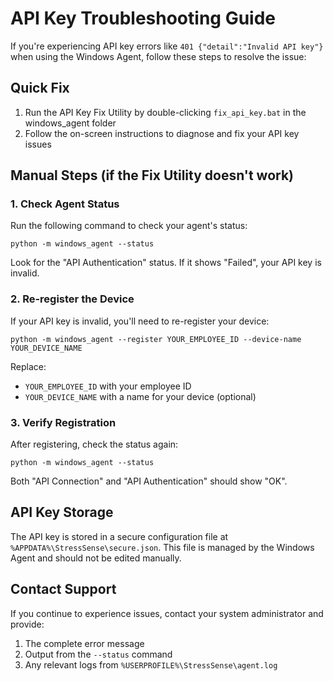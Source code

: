 # API Key Troubleshooting Guide

If you're experiencing API key errors like `401 {"detail":"Invalid API key"}` when using the Windows Agent, follow these steps to resolve the issue:

## Quick Fix

1. Run the API Key Fix Utility by double-clicking `fix_api_key.bat` in the windows_agent folder
2. Follow the on-screen instructions to diagnose and fix your API key issues

## Manual Steps (if the Fix Utility doesn't work)

### 1. Check Agent Status

Run the following command to check your agent's status:

```
python -m windows_agent --status
```

Look for the "API Authentication" status. If it shows "Failed", your API key is invalid.

### 2. Re-register the Device

If your API key is invalid, you'll need to re-register your device:

```
python -m windows_agent --register YOUR_EMPLOYEE_ID --device-name YOUR_DEVICE_NAME
```

Replace:
- `YOUR_EMPLOYEE_ID` with your employee ID
- `YOUR_DEVICE_NAME` with a name for your device (optional)

### 3. Verify Registration

After registering, check the status again:

```
python -m windows_agent --status
```

Both "API Connection" and "API Authentication" should show "OK".

## API Key Storage

The API key is stored in a secure configuration file at `%APPDATA%\StressSense\secure.json`. This file is managed by the Windows Agent and should not be edited manually.

## Contact Support

If you continue to experience issues, contact your system administrator and provide:

1. The complete error message 
2. Output from the `--status` command
3. Any relevant logs from `%USERPROFILE%\StressSense\agent.log`
